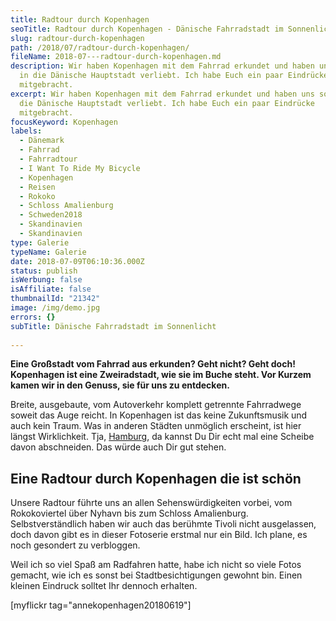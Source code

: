 ```yaml
---
title: Radtour durch Kopenhagen
seoTitle: Radtour durch Kopenhagen - Dänische Fahrradstadt im Sonnenlicht
slug: radtour-durch-kopenhagen
path: /2018/07/radtour-durch-kopenhagen/
fileName: 2018-07---radtour-durch-kopenhagen.md
description: Wir haben Kopenhagen mit dem Fahrrad erkundet und haben uns sofort
  in die Dänische Hauptstadt verliebt. Ich habe Euch ein paar Eindrücke
  mitgebracht.
excerpt: Wir haben Kopenhagen mit dem Fahrrad erkundet und haben uns sofort in
  die Dänische Hauptstadt verliebt. Ich habe Euch ein paar Eindrücke
  mitgebracht.
focusKeyword: Kopenhagen
labels:
  - Dänemark
  - Fahrrad
  - Fahrradtour
  - I Want To Ride My Bicycle
  - Kopenhagen
  - Reisen
  - Rokoko
  - Schloss Amalienburg
  - Schweden2018
  - Skandinavien
  - Skandinavien
type: Galerie
typeName: Galerie
date: 2018-07-09T06:10:36.000Z
status: publish
isWerbung: false
isAffiliate: false
thumbnailId: "21342"
image: /img/demo.jpg
errors: {}
subTitle: Dänische Fahrradstadt im Sonnenlicht
  
---
```


**Eine Großstadt vom Fahrrad aus erkunden? Geht nicht? Geht doch! Kopenhagen ist
eine Zweiradstadt, wie sie im Buche steht. Vor Kurzem kamen wir in den Genuss,
sie für uns zu entdecken.**

Breite, ausgebaute, vom Autoverkehr komplett getrennte Fahrradwege soweit das
Auge reicht. In Kopenhagen ist das keine Zukunftsmusik und auch kein Traum. Was
in anderen Städten unmöglich erscheint, ist hier längst Wirklichkeit. Tja,
[Hamburg](/category/unterwegs/hamburg/), da kannst Du Dir echt mal eine Scheibe
davon abschneiden. Das würde auch Dir gut stehen.

## Eine Radtour durch Kopenhagen die ist schön

Unsere Radtour führte uns an allen Sehenswürdigkeiten vorbei, vom Rokokoviertel
über Nyhavn bis zum Schloss Amalienburg. Selbstverständlich haben wir auch das
berühmte Tivoli nicht ausgelassen, doch davon gibt es in dieser Fotoserie
erstmal nur ein Bild. Ich plane, es noch gesondert zu verbloggen.

Weil ich so viel Spaß am Radfahren hatte, habe ich nicht so viele Fotos gemacht,
wie ich es sonst bei Stadtbesichtigungen gewohnt bin. Einen kleinen Eindruck
solltet Ihr dennoch erhalten.

[myflickr tag="annekopenhagen20180619"]

  